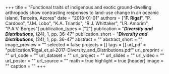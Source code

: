 +++
title = "Functional traits of indigenous and exotic ground-dwelling arthropods show contrasting responses to land-use change in an oceanic island, Terceira, Azores"
date = "2018-01-01"
authors = ["**F. Rigal**", "P. Cardoso", "J.M. Lobo", "K.A. Triantis", "R.J. Whittaker", "I.R. Amorim", "P.A.V. Borges"]
publication_types = ["2"]
publication = "**_Diversity and Distributions,_** (24), 1, pp. 36-47"
publication_short = "**_Diversity and Distributions_**, (24), 1, pp. 36-47"
abstract = ""
abstract_short = ""
image_preview = ""
selected = false
projects = []
tags = []
url_pdf = "publication/Rigal_et_al-2017-Diversity_and_Distributions.pdf"
url_preprint = ""
url_code = ""
url_dataset = ""
url_project = ""
url_slides = ""
url_video = ""
url_poster = ""
url_source = ""
math = true
highlight = true
[header]
image = ""
caption = ""
+++
